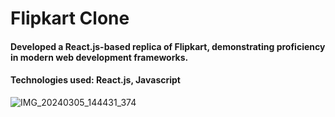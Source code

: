 # Flipkart Clone 

#### Developed a React.js-based replica of Flipkart, demonstrating proficiency in modern web development frameworks.

#### Technologies used: React.js, Javascript 




![IMG_20240305_144431_374](https://github.com/khushi09-middha/Flipkart-Clone/assets/136051191/328e336f-8359-4d9d-bfc9-c1910239c8b9)
